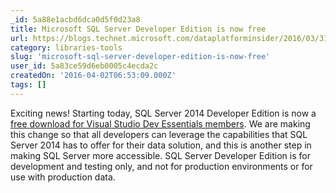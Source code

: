 ```yaml
---
_id: 5a88e1acbd6dca0d5f0d23a8
title: Microsoft SQL Server Developer Edition is now free
url: https://blogs.technet.microsoft.com/dataplatforminsider/2016/03/31/microsoft-sql-server-developer-edition-is-now-free/?wt.mc_id=WW_CE_DM_OO_SCL_TW&Ocid=C+E%20Social%20FY16_Social_TW_SQLServer_20160331_414281610
category: libraries-tools
slug: 'microsoft-sql-server-developer-edition-is-now-free'
user_id: 5a83ce59d6eb0005c4ecda2c
createdOn: '2016-04-02T06:53:09.000Z'
tags: []
---
```


Exciting news! Starting today, SQL Server 2014 Developer Edition is now a <a href="https://www.visualstudio.com/products/visual-studio-dev-essentials-vs?wt.mc_id=WW_CE_BD_OO_SCL_TW_DESQLBenefitAnnouncement_SQL">free download for Visual Studio Dev Essentials members</a>. We are making this change so that all developers can leverage the capabilities that SQL Server 2014 has to offer for their data solution, and this is another step in making SQL Server more accessible. SQL Server Developer Edition is for development and testing only, and not for production environments or for use with production data.
